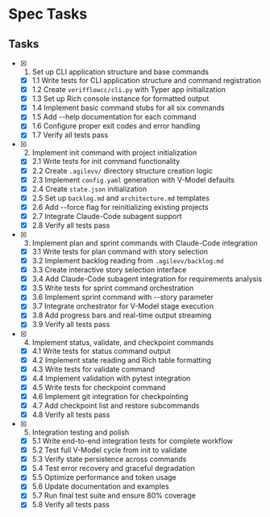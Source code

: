 # Spec Tasks

## Tasks

- [x] 1. Set up CLI application structure and base commands

  - [x] 1.1 Write tests for CLI application structure and command registration
  - [x] 1.2 Create `verifflowcc/cli.py` with Typer app initialization
  - [x] 1.3 Set up Rich console instance for formatted output
  - [x] 1.4 Implement basic command stubs for all six commands
  - [x] 1.5 Add --help documentation for each command
  - [x] 1.6 Configure proper exit codes and error handling
  - [x] 1.7 Verify all tests pass

- [x] 2. Implement init command with project initialization

  - [x] 2.1 Write tests for init command functionality
  - [x] 2.2 Create `.agilevv/` directory structure creation logic
  - [x] 2.3 Implement `config.yaml` generation with V-Model defaults
  - [x] 2.4 Create `state.json` initialization
  - [x] 2.5 Set up `backlog.md` and `architecture.md` templates
  - [x] 2.6 Add --force flag for reinitializing existing projects
  - [x] 2.7 Integrate Claude-Code subagent support
  - [x] 2.8 Verify all tests pass

- [x] 3. Implement plan and sprint commands with Claude-Code integration

  - [x] 3.1 Write tests for plan command with story selection
  - [x] 3.2 Implement backlog reading from `.agilevv/backlog.md`
  - [x] 3.3 Create interactive story selection interface
  - [x] 3.4 Add Claude-Code subagent integration for requirements analysis
  - [x] 3.5 Write tests for sprint command orchestration
  - [x] 3.6 Implement sprint command with --story parameter
  - [x] 3.7 Integrate orchestrator for V-Model stage execution
  - [x] 3.8 Add progress bars and real-time output streaming
  - [x] 3.9 Verify all tests pass

- [x] 4. Implement status, validate, and checkpoint commands

  - [x] 4.1 Write tests for status command output
  - [x] 4.2 Implement state reading and Rich table formatting
  - [x] 4.3 Write tests for validate command
  - [x] 4.4 Implement validation with pytest integration
  - [x] 4.5 Write tests for checkpoint command
  - [x] 4.6 Implement git integration for checkpointing
  - [x] 4.7 Add checkpoint list and restore subcommands
  - [x] 4.8 Verify all tests pass

- [x] 5. Integration testing and polish

  - [x] 5.1 Write end-to-end integration tests for complete workflow
  - [x] 5.2 Test full V-Model cycle from init to validate
  - [x] 5.3 Verify state persistence across commands
  - [x] 5.4 Test error recovery and graceful degradation
  - [x] 5.5 Optimize performance and token usage
  - [x] 5.6 Update documentation and examples
  - [x] 5.7 Run final test suite and ensure 80% coverage
  - [x] 5.8 Verify all tests pass
